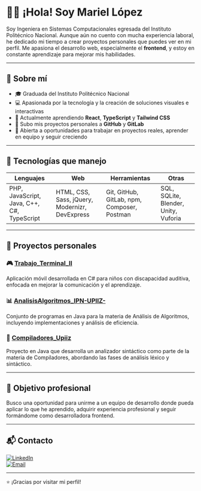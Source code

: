 # 👩‍💻 ¡Hola! Soy Mariel López

Soy Ingeniera en Sistemas Computacionales egresada del Instituto Politécnico Nacional. Aunque aún no cuento con mucha experiencia laboral, he dedicado mi tiempo a crear proyectos personales que puedes ver en mi perfil. Me apasiona el desarrollo web, especialmente el **frontend**, y estoy en constante aprendizaje para mejorar mis habilidades.

---

## 🚀 Sobre mí

- 🎓 Graduada del Instituto Politécnico Nacional
- 💻 Apasionada por la tecnología y la creación de soluciones visuales e interactivas
- 🌱 Actualmente aprendiendo **React**, **TypeScript** y **Tailwind CSS**
- 📁 Subo mis proyectos personales a **GitHub** y **GitLab**
- 🤝 Abierta a oportunidades para trabajar en proyectos reales, aprender en equipo y seguir creciendo

---

## 🧰 Tecnologías que manejo

| Lenguajes | Web | Herramientas | Otras |
| --------- | ---- | ------------ | ------ |
| PHP, JavaScript, Java, C++, C#, TypeScript | HTML, CSS, Sass, jQuery, Modernizr, DevExpress | Git, GitHub, GitLab, npm, Composer, Postman | SQL, SQLite, Blender, Unity, Vuforia |

---

## 📂 Proyectos personales

### 🎮 [Trabajo_Terminal_II](https://github.com/MaryelLB/Trabajo_Terminal_II)
Aplicación móvil desarrollada en C# para niños con discapacidad auditiva, enfocada en mejorar la comunicación y el aprendizaje.

### 📊 [AnalisisAlgoritmos_IPN-UPIIZ-](https://github.com/MaryelLB/AnalisisAlgoritmos_IPN-UPIIZ-)
Conjunto de programas en Java para la materia de Análisis de Algoritmos, incluyendo implementaciones y análisis de eficiencia.

### 🧪 [Compiladores_Upiiz](https://github.com/MaryelLB/Compiladores_Upiiz)
Proyecto en Java que desarrolla un analizador sintáctico como parte de la materia de Compiladores, abordando las fases de análisis léxico y sintáctico.

---

## 🎯 Objetivo profesional

Busco una oportunidad para unirme a un equipo de desarrollo donde pueda aplicar lo que he aprendido, adquirir experiencia profesional y seguir formándome como desarrolladora frontend.

---

## 📬 Contacto

[![LinkedIn](https://img.shields.io/badge/LinkedIn-%230077B5.svg?style=for-the-badge&logo=linkedin&logoColor=white)](https://linkedin.com/in/tuusuario)  
[![Email](https://img.shields.io/badge/Email-%23D14836.svg?style=for-the-badge&logo=gmail&logoColor=white)](mailto:tuemail@ejemplo.com)

---

⭐ ¡Gracias por visitar mi perfil!
